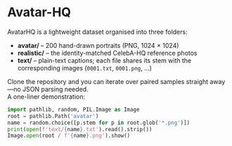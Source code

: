 Avatar-HQ
=========

AvatarHQ is a lightweight dataset organised into three folders:

* **avatar/** – 200 hand-drawn portraits (PNG, 1024 × 1024)  
* **realistic/** – the identity-matched CelebA-HQ reference photos  
* **text/** – plain-text captions; each file shares its stem with the corresponding images (`0001.txt`, `0001.png`, …)

Clone the repository and you can iterate over paired samples straight away—no JSON parsing needed.  
A one-liner demonstration:

```python
import pathlib, random, PIL.Image as Image
root = pathlib.Path('avatar')
name = random.choice([p.stem for p in root.glob('*.png')])
print(open(f'text/{name}.txt').read().strip())
Image.open(root / f'{name}.png').show()
